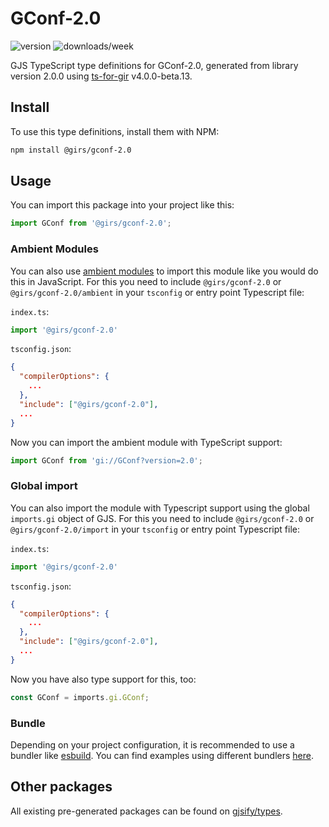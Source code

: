 
# GConf-2.0

![version](https://img.shields.io/npm/v/@girs/gconf-2.0)
![downloads/week](https://img.shields.io/npm/dw/@girs/gconf-2.0)


GJS TypeScript type definitions for GConf-2.0, generated from library version 2.0.0 using [ts-for-gir](https://github.com/gjsify/ts-for-gir) v4.0.0-beta.13.


## Install

To use this type definitions, install them with NPM:
```bash
npm install @girs/gconf-2.0
```

## Usage

You can import this package into your project like this:
```ts
import GConf from '@girs/gconf-2.0';
```

### Ambient Modules

You can also use [ambient modules](https://github.com/gjsify/ts-for-gir/tree/main/packages/cli#ambient-modules) to import this module like you would do this in JavaScript.
For this you need to include `@girs/gconf-2.0` or `@girs/gconf-2.0/ambient` in your `tsconfig` or entry point Typescript file:

`index.ts`:
```ts
import '@girs/gconf-2.0'
```

`tsconfig.json`:
```json
{
  "compilerOptions": {
    ...
  },
  "include": ["@girs/gconf-2.0"],
  ...
}
```

Now you can import the ambient module with TypeScript support: 

```ts
import GConf from 'gi://GConf?version=2.0';
```

### Global import

You can also import the module with Typescript support using the global `imports.gi` object of GJS.
For this you need to include `@girs/gconf-2.0` or `@girs/gconf-2.0/import` in your `tsconfig` or entry point Typescript file:

`index.ts`:
```ts
import '@girs/gconf-2.0'
```

`tsconfig.json`:
```json
{
  "compilerOptions": {
    ...
  },
  "include": ["@girs/gconf-2.0"],
  ...
}
```

Now you have also type support for this, too:

```ts
const GConf = imports.gi.GConf;
```

### Bundle

Depending on your project configuration, it is recommended to use a bundler like [esbuild](https://esbuild.github.io/). You can find examples using different bundlers [here](https://github.com/gjsify/ts-for-gir/tree/main/examples).

## Other packages

All existing pre-generated packages can be found on [gjsify/types](https://github.com/gjsify/types).

